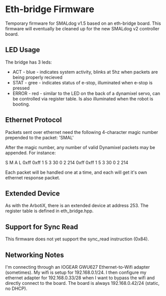# Eth-bridge Firmware
Temporary firmware for SMALdog v1.5 based on an eth-bridge board. This firmware
will eventually be cleaned up for the new SMALdog v2 controller board.

## LED Usage
The bridge has 3 leds:
 * ACT - blue - indicates system activity, blinks at 5hz when packets are
   being properly recieved
 * STAT - gree - indicates status of e-stop, illuminated when e-stop is pressed
 * ERROR - red - similar to the LED on the back of a dynamixel servo, can be
   controlled via register table. Is also illuminated when the robot is booting.

## Ethernet Protocol
Packets sent over ethernet need the following 4-character magic number
prepended to the packet: 'SMAL'

After the magic number, any number of valid Dynamixel packets may be
appended. For instance:

  S M A L 0xff 0xff 1 5 3 30 0 2 214 0xff 0xff 1 5 3 30 0 2 214

Each packet will be handled one at a time, and each will get it's own
ethernet response packet.

## Extended Device
As with the ArbotiX, there is an extended device at address 253. The register
table is defined in eth_bridge.hpp.

## Support for Sync Read
This firmware does not yet support the sync_read instruction (0x84).

## Networking Notes
I'm connecting through an IOGEAR GWU627 Ethernet-to-Wifi adapter (sometimes).
My wifi is setup for 192.168.0.1/24. I then configure my ethernet adapter
for 192.168.0.33/28 when I want to bypass the wifi and directly connect to the
board. The board is always 192.168.0.42/24 (static, no DHCP).
